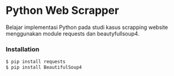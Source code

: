 # Python Web Scrapper
Belajar implementasi Python pada studi kasus scrapping website menggunakan module requests dan beautyfullsoup4.

### Installation
```sh
$ pip install requests
$ pip install BeautifulSoup4
```
